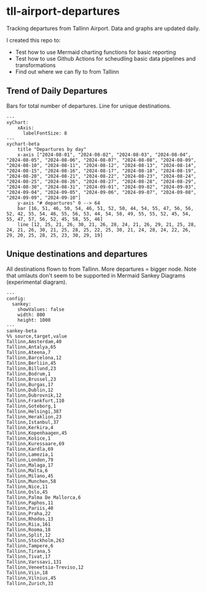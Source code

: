 # tll-airport-departures

Tracking departures from Tallinn Airport. Data and graphs are updated daily.

I created this repo to:
- Test how to use Mermaid charting functions for basic reporting
- Test how to use Github Actions for scheudling basic data pipelines and transformations
- Find out where we can fly to from Tallinn

## Trend of Daily Departures

Bars for total number of departures. Line for unique destinations.

```mermaid
---
xyChart:
    xAxis:
      labelFontSize: 8
---
xychart-beta
    title "Departures by day"
    x-axis ["2024-08-01", "2024-08-02", "2024-08-03", "2024-08-04", "2024-08-05", "2024-08-06", "2024-08-07", "2024-08-08", "2024-08-09", "2024-08-10", "2024-08-11", "2024-08-12", "2024-08-13", "2024-08-14", "2024-08-15", "2024-08-16", "2024-08-17", "2024-08-18", "2024-08-19", "2024-08-20", "2024-08-21", "2024-08-22", "2024-08-23", "2024-08-24", "2024-08-25", "2024-08-26", "2024-08-27", "2024-08-28", "2024-08-29", "2024-08-30", "2024-08-31", "2024-09-01", "2024-09-02", "2024-09-03", "2024-09-04", "2024-09-05", "2024-09-06", "2024-09-07", "2024-09-08", "2024-09-09", "2024-09-10"]
    y-axis "# departures" 0 --> 64
    bar [16, 51, 46, 50, 54, 46, 51, 52, 50, 44, 54, 55, 47, 56, 56, 52, 42, 55, 54, 46, 55, 56, 53, 44, 54, 58, 49, 55, 55, 52, 45, 54, 55, 47, 57, 56, 52, 45, 58, 55, 46]
    line [12, 25, 21, 26, 30, 21, 26, 28, 24, 21, 26, 29, 21, 25, 28, 24, 21, 26, 30, 21, 25, 28, 25, 22, 25, 30, 21, 24, 28, 24, 22, 26, 29, 20, 25, 28, 25, 23, 30, 29, 19]
```


## Unique destinations and departures

All destinations flown to from Tallinn. More departures = bigger node.
Note that umlauts don't seem to be supported in Mermaid Sankey Diagrams (experimental diagram).

```mermaid
---
config:
  sankey:
    showValues: false
    width: 800
    height: 1000
---
sankey-beta
%% source,target,value
Tallinn,Amsterdam,40
Tallinn,Antalya,65
Tallinn,Ateena,7
Tallinn,Barcelona,12
Tallinn,Berliin,45
Tallinn,Billund,23
Tallinn,Bodrum,1
Tallinn,Brussel,23
Tallinn,Burgas,17
Tallinn,Dublin,12
Tallinn,Dubrovnik,12
Tallinn,Frankfurt,110
Tallinn,Goteborg,1
Tallinn,Helsingi,387
Tallinn,Heraklion,23
Tallinn,Istanbul,37
Tallinn,Kerkira,4
Tallinn,Kopenhaagen,45
Tallinn,Košice,1
Tallinn,Kuressaare,69
Tallinn,Kardla,69
Tallinn,Lamezia,1
Tallinn,London,79
Tallinn,Malaga,17
Tallinn,Malta,6
Tallinn,Milano,45
Tallinn,Munchen,58
Tallinn,Nice,11
Tallinn,Oslo,45
Tallinn,Palma De Mallorca,6
Tallinn,Paphos,11
Tallinn,Pariis,40
Tallinn,Praha,22
Tallinn,Rhodos,13
Tallinn,Riia,161
Tallinn,Rooma,18
Tallinn,Split,12
Tallinn,Stockholm,263
Tallinn,Tampere,6
Tallinn,Tirana,5
Tallinn,Tivat,17
Tallinn,Varssavi,131
Tallinn,Veneetsia-Treviso,12
Tallinn,Viin,18
Tallinn,Vilnius,45
Tallinn,Zurich,33


```
